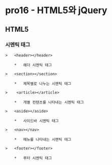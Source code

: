 #	pro16 - HTML5와 jQuery

##	HTML5

###	시멘틱 태그

	>	<header></header>
	
		*	헤더 시멘틱 태그

	>	<section></section>
	
		*	제목별로 나누는 시멘틱 태그
		
	>	 <article></article>
	
		*	개별 컨텐츠를 나타내는 시멘틱 태그
		
	>	<aside></aside>
	
		*	사이드바 시멘틱 태그
		
	>	<nav></nav>
	
		*	메뉴를 나타내는 시멘틱 태그
		
	>	<footer></footer>
	
		*	푸터 시멘틱 태그
